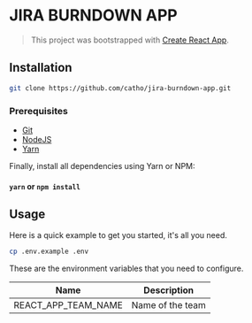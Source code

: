 # JIRA BURNDOWN APP

> This project was bootstrapped with
> [Create React App](https://github.com/facebookincubator/create-react-app).

## Installation

```sh
git clone https://github.com/catho/jira-burndown-app.git
```

### Prerequisites

* [Git](https://git-scm.com/)
* [NodeJS](https://nodejs.org/en/)
* [Yarn](https://yarnpkg.com/en/)

Finally, install all dependencies using Yarn or NPM:

#### `yarn` or `npm install`

## Usage

Here is a quick example to get you started, it's all you need.

```sh
cp .env.example .env
```

These are the environment variables that you need to configure.

| **Name**            | **Description**  |
| ------------------- | ---------------- |
| REACT_APP_TEAM_NAME | Name of the team |
